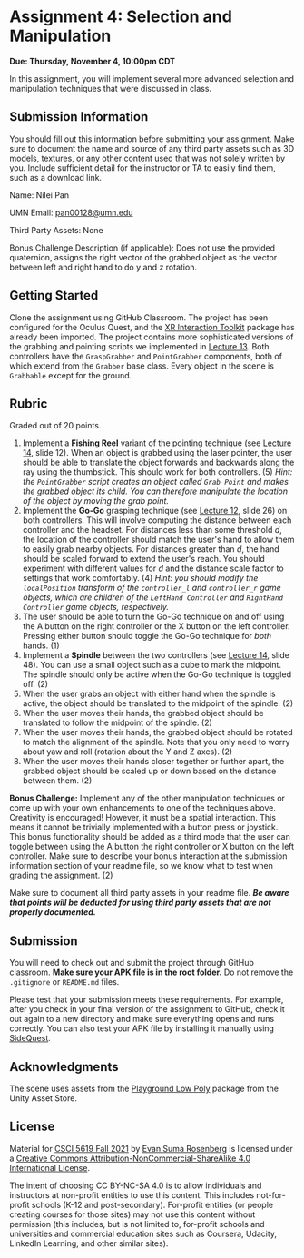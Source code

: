 # Assignment 4: Selection and Manipulation

**Due: Thursday, November 4, 10:00pm CDT**

In this assignment, you will implement several more advanced selection and manipulation techniques that were discussed in class.

## Submission Information

You should fill out this information before submitting your assignment.  Make sure to document the name and source of any third party assets such as 3D models, textures, or any other content used that was not solely written by you.  Include sufficient detail for the instructor or TA to easily find them, such as a download link.

Name: Nilei Pan

UMN Email: pan00128@umn.edu

Third Party Assets: None

Bonus Challenge Description (if applicable): Does not use the provided quaternion, assigns the right vector of the grabbed object as the vector between left and right hand to do y and z rotation.

## Getting Started

Clone the assignment using GitHub Classroom.  The project has been configured for the Oculus Quest, and the [XR Interaction Toolkit](https://docs.unity3d.com/Packages/com.unity.xr.interaction.toolkit@1.0/manual/index.html) package has already been imported.  The project contains more sophisticated versions of the grabbing and pointing scripts we implemented in [Lecture 13](https://github.com/CSCI-5619-Fall-2021/Lecture-13).  Both controllers have the `GraspGrabber` and `PointGrabber` components, both of which extend from the `Grabber` base class.  Every object in the scene is `Grabbable` except for the ground.

## Rubric

Graded out of 20 points. 

1. Implement a **Fishing Reel** variant of the pointing technique (see [Lecture 14](https://www.beautiful.ai/player/-MmYjKi7-rNfp52MCqKE), slide 12).  When an object is grabbed using the laser pointer, the user should be able to translate the object forwards and backwards along the ray using the thumbstick.  This should work for both controllers.  (5)
   *Hint: the `PointGrabber` script creates an object called `Grab Point` and makes the grabbed object its child.  You can therefore manipulate the location of the object by moving the grab point.*
2. Implement the **Go-Go** grasping technique (see [Lecture 12](https://www.beautiful.ai/player/-Mm-BRr29z-cOImVB72w), slide 26) on both controllers.  This will involve computing the distance between each controller and the headset.  For distances less than some threshold *d*, the location of the controller should match the user's hand to allow them to easily grab nearby objects.  For distances greater than *d*, the hand should be scaled forward to extend the user's reach.  You should experiment with different values for *d* and the distance scale factor to settings that work comfortably. (4)
   *Hint: you should modify the `localPosition` transform of the `controller_l` and `controller_r` game objects, which are children of the `LeftHand Controller` and `RightHand Controller` game objects, respectively.*
3. The user should be able to turn the Go-Go technique on and off using the A button on the right controller or the X button on the left controller.  Pressing either button should toggle the Go-Go technique for *both* hands. (1)
4. Implement a **Spindle** between the two controllers (see [Lecture 14](https://www.beautiful.ai/player/-MmYjKi7-rNfp52MCqKE), slide 48).  You can use a small object such as a cube to mark the midpoint.  The spindle should only be active when the Go-Go technique is toggled off. (2)
5. When the user grabs an object with either hand when the spindle is active, the object should be translated to the midpoint of the spindle. (2)
6. When the user moves their hands, the grabbed object should be translated to follow the midpoint of the spindle.  (2)
7. When the user moves their hands, the grabbed object should be rotated to match the alignment of the spindle.  Note that you only need to worry about yaw and roll (rotation about the Y and Z axes).  (2)
8. When the user moves their hands closer together or further apart, the grabbed object should be scaled up or down based on the distance between them.  (2)

**Bonus Challenge:**  Implement any of the other manipulation techniques or come up with your own enhancements to one of the techniques above.  Creativity is encouraged!  However, it must be a spatial interaction.  This means it cannot be trivially implemented with a button press or joystick.  This bonus functionality should be added as a third mode that the user can toggle between using the A button the right controller or X button on the left controller.  Make sure to describe your bonus interaction at the submission information section of your readme file, so we know what to test when grading the assignment.  (2)

Make sure to document all third party assets in your readme file. ***Be aware that points will be deducted for using third party assets that are not properly documented.***

## Submission

You will need to check out and submit the project through GitHub classroom.  **Make sure your APK file is in the root folder.** Do not remove the `.gitignore` or `README.md` files.

Please test that your submission meets these requirements.  For example, after you check in your final version of the assignment to GitHub, check it out again to a new directory and make sure everything opens and runs correctly.  You can also test your APK file by installing it manually using [SideQuest](https://sidequestvr.com/).

## Acknowledgments

The scene uses assets from the [Playground Low Poly](https://assetstore.unity.com/packages/3d/environments/playground-low-poly-191533) package from the Unity Asset Store.

## License

Material for [CSCI 5619 Fall 2021](https://canvas.umn.edu/courses/268490) by [Evan Suma Rosenberg](https://illusioneering.umn.edu/) is licensed under a [Creative Commons Attribution-NonCommercial-ShareAlike 4.0 International License](http://creativecommons.org/licenses/by-nc-sa/4.0/).

The intent of choosing CC BY-NC-SA 4.0 is to allow individuals and instructors at non-profit entities to use this content.  This includes not-for-profit schools (K-12 and post-secondary). For-profit entities (or people creating courses for those sites) may not use this content without permission (this includes, but is not limited to, for-profit schools and universities and commercial education sites such as Coursera, Udacity, LinkedIn Learning, and other similar sites).   
